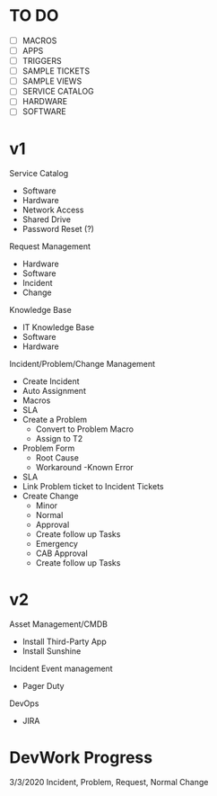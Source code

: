 # **TO DO**

- [ ]  MACROS
- [ ] APPS
- [ ] TRIGGERS
- [ ] SAMPLE TICKETS
- [ ] SAMPLE VIEWS
- [ ] SERVICE CATALOG
- [ ] HARDWARE
- [ ] SOFTWARE

# v1

Service Catalog
- Software
- Hardware
- Network Access
- Shared Drive
- Password Reset (?)

Request Management
- Hardware
- Software
- Incident
- Change

Knowledge Base
- IT Knowledge Base
- Software
- Hardware



Incident/Problem/Change Management 
- Create Incident 
- Auto Assignment
- Macros
- SLA
- Create a Problem
  - Convert to Problem Macro
  - Assign to T2
- Problem Form
  - Root Cause
  - Workaround
  -Known Error
- SLA
- Link Problem ticket to Incident Tickets
- Create Change
  - Minor
  - Normal
  - Approval
  - Create follow up Tasks
  - Emergency
  - CAB Approval
  - Create follow up Tasks

# v2

Asset Management/CMDB
- Install Third-Party App
- Install Sunshine

Incident Event management
- Pager Duty

DevOps
- JIRA

# DevWork Progress
3/3/2020 Incident, Problem, Request, Normal Change
